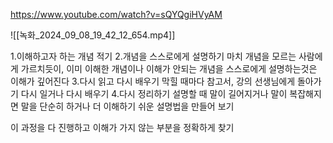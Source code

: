 https://www.youtube.com/watch?v=sQYQgiHVyAM


![[녹화_2024_09_08_19_42_12_654.mp4]]

1.이해하고자 하는 개념 적기
2.개념을 스스로에게 설명하기 마치 
	개념을 모르는 사람에게 가르치듯이, 이미 이해한 개념이나 이해가 안되는 개념을 스스로에게 설명하는것은 이해가 깊어진다 
3.다시 읽고 다시 배우기 
	막힐 때마다 참고서, 강의 선생님에게 돌아가기 다시 일거나 다시 배우기
4.다시 정리하기 
	설명할 때 말이 길어지거나 말이 복잡해지면 말을 단순히 하거나 더 이해하기 쉬운 설명법을 만들어 보기 

이 과정을 다 진행하고 이해가 가지 않는 부분을 정확하게 찾기

